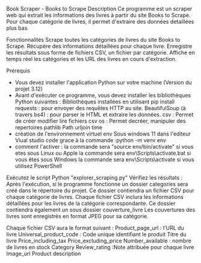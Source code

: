 Book Scraper - Books to Scrape
Description
Ce programme est un scraper web qui extrait les informations des livres à partir du site Books to Scrape. Pour chaque catégorie de livres, il permet d'extraire des données detaillées plus bas.

Fonctionnalités
Scrape toutes les catégories de livres du site Books to Scrape.
Récupère des informations détaillées pour chaque livre.
Enregistre les résultats sous forme de fichiers CSV, un fichier par catégorie.
Affiche en temps réel les catégories et les URL des livres en cours d'extraction.

Prérequis
- Vous devez installer l'application Python sur votre machine (Version du projet 3.12)
- Avant d'exécuter ce programme, vous devez installer les bibliothèques Python suivantes :
Bibliothèques installées en utilisant pip install 
  requests : pour envoyer des requêtes HTTP au site.
  BeautifulSoup (à travers bs4) : pour parser le HTML et extraire les données.
  csv : Permet de créer modifier lire fichiers csv
  os : Permet decréer, manipuler des repertoires
  pathlib  Path
  urljoin
  time
- création de l'environnement virtuel env Sous windows 11 dans l'editeur Viual studio code grace à la commande :python -m venv env
- comment l'activer :
   la commande sera "source env/bin/activate" si vous etes sous Linux ou Apple
   la commande sera env\Scripts\activate.bat si vous êtes sous Windows
   la commande sera  env\Scripts\activate si vous utilisez PowerShell
  

Exécutez le script Python "explorer_scraping.py"
Vérifiez les résultats : 
Après l'exécution, si le programme fonctionne un dossier categories sera créé dans le répertoire du projet. Ce dossier contiendra un fichier CSV pour chaque catégorie de livres. Chaque fichier CSV inclura les informations détaillées pour les livres de la catégorie correspondante.
Ce dossier contiendra également un sous dossier couverture_livre Les couvertures des livres sont enregistrés en format JPEG pour sa catégorie.

Chaque fichier CSV aura le format suivant :
Product_page_url : l'URL du livre
Universal_product_code : Code unique identifiant le produit
Titre du livre
Price_including_tax
Price_excluding_price
Number_available : nombre de livres en stock
Category
Review_rating :Note attribuée pour chaque livre
Image_url
Product description




